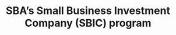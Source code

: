 ---
title: "SBA’s Small Business Investment Company (SBIC) program"
description: "Seeks to stimulate and supplement the flow of private equity capital and long-term loan funds to small businesses, which small business concerns need for the sound financing of their business operations and for their growth, expansion, and modernization when such capital is not available in adequate supply."
url-link: "https://www.govloans.gov/loans/equity-investment-small-business-investment-company-(sbic)-program/"
type: "HTML"
gov-only: "false"
is-external: "true"
publication-date: "January 01, 2023"
reading-time: "10"
resource-type: "Information Slick"
filter: "small-business"
audience: "industry-all-businesses"
branded-offerings: "small-business-support"
---